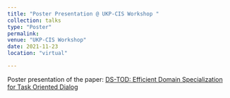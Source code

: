 ```yaml
---
title: "Poster Presentation @ UKP-CIS Workshop "
collection: talks
type: "Poster"
permalink: 
venue: "UKP-CIS Workshop"
date: 2021-11-23
location: "virtual"

---
```


Poster presentation of the paper: [DS-TOD: Efficient Domain Specialization for Task Oriented Dialog](https://chiachienhung.github.io/publications/2022-DS-TOD-Efficient%20Domain%20Specialization%20for%20Task%20Oriented%20Dialog/)
